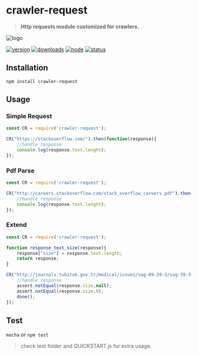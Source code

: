 # crawler-request
> **Http requests module customized for crawlers.**

![logo](https://assets.gitlab-static.net/uploads/-/system/project/avatar/4802427/crawler-request.png)

[![version](https://img.shields.io/npm/v/crawler-request.svg)](https://www.npmjs.org/package/crawler-request)
[![downloads](https://img.shields.io/npm/dt/crawler-request.svg)](https://www.npmjs.org/package/crawler-request)
[![node](https://img.shields.io/node/v/crawler-request.svg)](https://nodejs.org/)
[![status](https://gitlab.com/autokent/crawler-request/badges/master/pipeline.svg)](https://gitlab.com/autokent/crawler-request/pipelines)

## Installation
`npm install crawler-request`

## Usage

### Simple Request
```js
const CR = require('crawler-request');

CR("https://stackoverflow.com/").then(function(response){
    //handle response
    console.log(response.text.lenght);
});

```

### Pdf Parse
```js
const CR = require('crawler-request');

CR("http://careers.stackoverflow.com/stack_overflow_careers.pdf").then(function(response){
    //handle response
    console.log(response.text.lenght);
});

```


### Extend
```js
const CR = require('crawler-request');

function response_text_size(response){
    response["size"] = response.text.length;
    return response;
}

CR("http://journals.tubitak.gov.tr/medical/issues/sag-09-39-3/sag-39-3-4-0902-21.pdf",response_text_size).then(function(response){
    //handle response
    assert.notEqual(response.size,null);
    assert.notEqual(response.size,0);
    done();
});

```


## Test
`mocha` or `npm test`

> check test folder and QUICKSTART.js for extra usage.